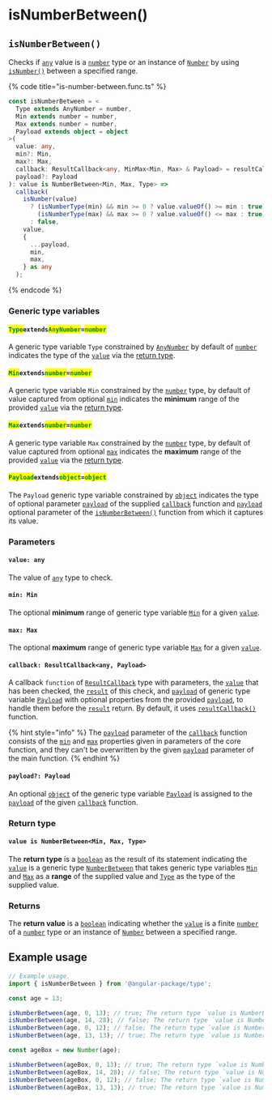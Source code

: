# isNumberBetween()

## `isNumberBetween()`

Checks if [`any`](https://www.typescriptlang.org/docs/handbook/2/everyday-types.html#any) value is a [`number`](https://developer.mozilla.org/en-US/docs/Web/JavaScript/Reference/Global\_Objects/Number) type or an instance of [`Number`](https://developer.mozilla.org/en-US/docs/Web/JavaScript/Reference/Global\_Objects/Number) by using [`isNumber()`](isnumber.md) between a specified range.

{% code title="is-number-between.func.ts" %}
```typescript
const isNumberBetween = <
  Type extends AnyNumber = number,
  Min extends number = number,
  Max extends number = number,
  Payload extends object = object
>(
  value: any,
  min?: Min,
  max?: Max,
  callback: ResultCallback<any, MinMax<Min, Max> & Payload> = resultCallback,
  payload?: Payload
): value is NumberBetween<Min, Max, Type> =>
  callback(
    isNumber(value)
      ? (isNumberType(min) && min >= 0 ? value.valueOf() >= min : true) &&
        (isNumberType(max) && max >= 0 ? value.valueOf() <= max : true)
      : false,
    value,
    {
      ...payload,
      min,
      max,
    } as any
  );
```
{% endcode %}

### Generic type variables

#### <mark style="color:green;">`Type`</mark>`extends`<mark style="color:green;">`AnyNumber`</mark>`=`<mark style="color:green;">`number`</mark>

A generic type variable `Type` constrained by [`AnyNumber`](../types/anynumber.md) by default of [`number`](https://www.typescriptlang.org/docs/handbook/basic-types.html#number) indicates the type of the [`value`](isnumberbetween.md#value-any) via the [return type](isnumberbetween.md#return-type).

#### <mark style="color:green;">`Min`</mark>`extends`<mark style="color:green;">`number`</mark>`=`<mark style="color:green;">`number`</mark>

A generic type variable `Min` constrained by the [`number`](https://www.typescriptlang.org/docs/handbook/basic-types.html#number) type, by default of value captured from optional [`min`](isnumberbetween.md#min-min) indicates the **minimum** range of the provided [`value`](isnumberbetween.md#value-any) via the [return type](isnumberbetween.md#return-type).

#### <mark style="color:green;">`Max`</mark>`extends`<mark style="color:green;">`number`</mark>`=`<mark style="color:green;">`number`</mark>

A generic type variable `Max` constrained by the [`number`](https://www.typescriptlang.org/docs/handbook/basic-types.html#number) type, by default of value captured from optional [`max`](isnumberbetween.md#max-max) indicates the **maximum** range of the provided [`value`](isnumberbetween.md#value-any) via the [return type](isnumberbetween.md#return-type).

#### <mark style="color:green;">**`Payload`**</mark>**`extends`**<mark style="color:green;">**`object`**</mark>**`=`**<mark style="color:green;">**`object`**</mark>

The `Payload` generic type variable constrained by [`object`](https://www.typescriptlang.org/docs/handbook/basic-types.html#object) indicates the type of optional parameter [`payload`](../types/resultcallback.md#payload-payload) of the supplied [`callback`](isnumberbetween.md#callback-resultcallback-less-than-any-payload-greater-than) function and [`payload`](isnumberbetween.md#payload-payload) optional parameter of the [`isNumberBetween()`](isnumberbetween.md#isnumberbetween) function from which it captures its value.

### Parameters

#### `value: any`

The value of [`any`](https://www.typescriptlang.org/docs/handbook/2/everyday-types.html#any) type to check.

#### `min: Min`

The optional **minimum** range of generic type variable [`Min`](isnumberbetween.md#minextendsnumber-number) for a given [`value`](isnumberbetween.md#value-any).

#### `max: Max`

The optional **maximum** range of generic type variable [`Max`](isnumberbetween.md#maxextendsnumber-number) for a given [`value`](isnumberbetween.md#value-any).

#### `callback: ResultCallback<any, Payload>`

A callback `function` of [`ResultCallback`](../types/resultcallback.md) type with parameters, the [`value`](isnumberbetween.md#value-any) that has been checked, the [`result`](../types/resultcallback.md#result-boolean) of this check, and [`payload`](../types/resultcallback.md#payload-payload) of generic type variable [`Payload`](isnumberbetween.md#payloadextendsobject) with optional properties from the provided [`payload`](isnumberbetween.md#payload-payload), to handle them before the [`result`](../types/resultcallback.md#result-boolean) return. By default, it uses [`resultCallback()`](../helper/resultcallback.md) function.

{% hint style="info" %}
The [`payload`](../types/resultcallback.md#payload-payload) parameter of the [`callback`](isnumberbetween.md#callback-resultcallback-less-than-any-payload-greater-than) function consists of the [`min`](isnumberbetween.md#min-min) and [`max`](isnumberbetween.md#max-max) properties given in parameters of the core function, and they can't be overwritten by the given [`payload`](isnumberbetween.md#payload-payload) parameter of the main function.
{% endhint %}

#### `payload?: Payload`

An optional [`object`](https://developer.mozilla.org/en-US/docs/Web/JavaScript/Reference/Global\_Objects/Object) of the generic type variable [`Payload`](isnumberbetween.md#payloadextendsobject) is assigned to the [`payload`](../types/resultcallback.md#payload-payload) of the given [`callback`](isnumberbetween.md#callback-resultcallback-less-than-any-payload-greater-than) function.

### Return type

#### `value is NumberBetween<Min, Max, Type>`

The **return type** is a [`boolean`](https://www.typescriptlang.org/docs/handbook/basic-types.html#boolean) as the result of its statement indicating the [`value`](isnumberbetween.md#value-any) is a generic type [`NumberBetween`](../types/numberbetween.md) that takes generic type variables [`Min`](isnumberbetween.md#minextendsnumber-number) and [`Max`](isnumberbetween.md#maxextendsnumber-number) as a **range** of the supplied value and [`Type`](isnumberbetween.md#typeextendsanynumber-number) as the type of the supplied value.

### Returns

The **return value** is a [`boolean`](https://developer.mozilla.org/en-US/docs/Web/JavaScript/Reference/Global\_Objects/Boolean) indicating whether the [`value`](isnumberbetween.md#value-any) is a finite [`number`](https://developer.mozilla.org/en-US/docs/Web/JavaScript/Reference/Global\_Objects/Number) of a [`number`](https://developer.mozilla.org/en-US/docs/Web/JavaScript/Reference/Global\_Objects/Number) type or an instance of [`Number`](https://developer.mozilla.org/en-US/docs/Web/JavaScript/Reference/Global\_Objects/Number) between a specified range.

## Example usage

```typescript
// Example usage.
import { isNumberBetween } from '@angular-package/type';

const age = 13;

isNumberBetween(age, 0, 13); // true; The return type `value is NumberBetween<0, 13>`
isNumberBetween(age, 14, 28); // false; The return type `value is NumberBetween<14, 28>`
isNumberBetween(age, 0, 12); // false; The return type `value is NumberBetween<0, 12>`
isNumberBetween(age, 13, 13); // true; The return type `value is NumberBetween<13, 13>`

const ageBox = new Number(age);

isNumberBetween(ageBox, 0, 13); // true; The return type `value is NumberBetween<0, 13>`
isNumberBetween(ageBox, 14, 28); // false; The return type `value is NumberBetween<14, 28>`
isNumberBetween(ageBox, 0, 12); // false; The return type `value is NumberBetween<0, 12>`
isNumberBetween(ageBox, 13, 13); // true; The return type `value is NumberBetween<13, 13>`
```
